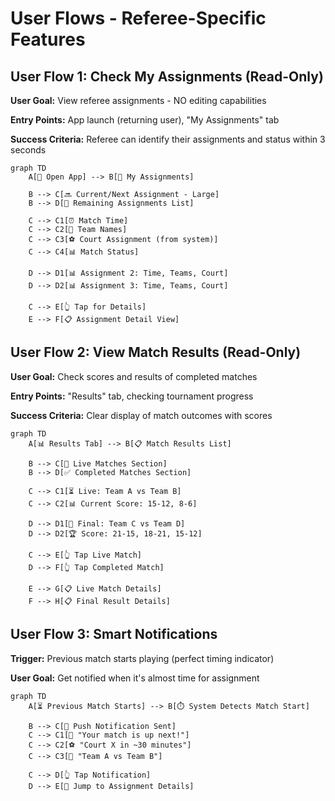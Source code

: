 # User Flows - Referee-Specific Features

## User Flow 1: Check My Assignments (Read-Only)

**User Goal:** View referee assignments - NO editing capabilities

**Entry Points:** App launch (returning user), "My Assignments" tab

**Success Criteria:** Referee can identify their assignments and status within 3 seconds

```mermaid
graph TD
    A[📱 Open App] --> B[📅 My Assignments]
    
    B --> C[🔜 Current/Next Assignment - Large]
    B --> D[📝 Remaining Assignments List]
    
    C --> C1[⏰ Match Time]
    C --> C2[👥 Team Names]
    C --> C3[⚽ Court Assignment (from system)]
    C --> C4[📊 Match Status]
    
    D --> D1[📊 Assignment 2: Time, Teams, Court]
    D --> D2[📊 Assignment 3: Time, Teams, Court]
    
    C --> E[👆 Tap for Details]
    E --> F[📋 Assignment Detail View]
```

## User Flow 2: View Match Results (Read-Only)

**User Goal:** Check scores and results of completed matches

**Entry Points:** "Results" tab, checking tournament progress

**Success Criteria:** Clear display of match outcomes with scores

```mermaid
graph TD
    A[📊 Results Tab] --> B[📋 Match Results List]
    
    B --> C[🔴 Live Matches Section]
    B --> D[✅ Completed Matches Section]
    
    C --> C1[⏳ Live: Team A vs Team B]
    C --> C2[📊 Current Score: 15-12, 8-6]
    
    D --> D1[🏐 Final: Team C vs Team D]
    D --> D2[🏆 Score: 21-15, 18-21, 15-12]
    
    C --> E[👆 Tap Live Match]
    D --> F[👆 Tap Completed Match]
    
    E --> G[📋 Live Match Details]
    F --> H[📋 Final Result Details]
```

## User Flow 3: Smart Notifications

**Trigger:** Previous match starts playing (perfect timing indicator)

**User Goal:** Get notified when it's almost time for assignment

```mermaid
graph TD
    A[⏳ Previous Match Starts] --> B[⏱️ System Detects Match Start]
    
    B --> C[📱 Push Notification Sent]
    C --> C1[🔔 "Your match is up next!"]
    C --> C2[⚽ "Court X in ~30 minutes"]
    C --> C3[👥 "Team A vs Team B"]
    
    C --> D[👆 Tap Notification]
    D --> E[📅 Jump to Assignment Details]
```
